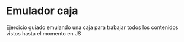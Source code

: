 # Emulador caja
Ejercicio guiado emulando una caja para trabajar todos los contenidos vistos hasta el momento en JS